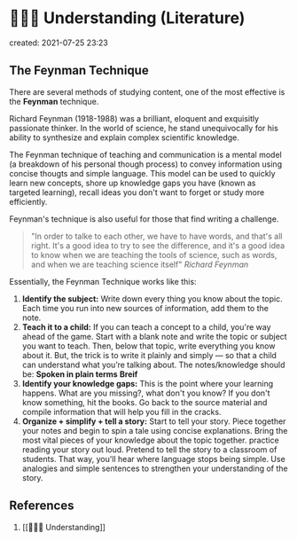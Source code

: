 # 👨🏽‍🏫  Understanding (Literature)
created: 2021-07-25 23:23

## The Feynman Technique
There are several methods of studying content, one of the most effective is the **Feynman** technique.

Richard Feynman (1918-1988) was a brilliant, eloquent and exquisitly passionate thinker. In the world of science, he stand unequivocally for his ability to synthesize and explain complex scientific knowledge.

The Feynman technique of teaching and communication is a mental model (a breakdown of his personal though process) to convey information using concise thougts and simple language. This model can be used to quickly learn new concepts, shore up knowledge gaps you have (known as targeted learning), recall ideas you don't want to forget or study more efficiently. 

Feynman's technique is also useful for those that find writing a challenge.

<blockquote>
	"In order to talke to each other, we have to have words, and that's all right. It's a good idea to try to see the difference, and it's a good idea to know when we are teaching the tools of science, such as words, and when we are teaching science itself" <i>Richard Feynman</i>
</blockquote>

Essentially, the Feynman Technique works like this:
1. **Identify the subject:** Write down every thing you know about the topic. Each time you run into new sources of information, add them to the note.
2. **Teach it to a child:** If you can teach a concept to a child, you're way ahead of the game. 
	Start with a blank note and write the topic or subject you want to teach. Then, below that topic, write everything you know about it. But, the trick is to write it plainly and simply — so that a child can understand what you’re talking about.
	The notes/knowledge should be:
	**Spoken in plain terms** 
	**Breif**
3. **Identify your knowledge gaps:** This is the point where your learning happens. What are you missing?, what don't you know?
	If you don't know something, hit the books. Go back to the source material and compile information that will help you fill in the cracks.
4. **Organize + simplify + tell a story:** Start to tell your story. Piece together your notes and begin to spin a tale using concise explanations. Bring the most vital pieces of your knowledge about the topic together. 
	practice reading your story out loud. Pretend to tell the story to a classroom of students. That way, you'll hear where language stops being simple.
	Use analogies and simple sentences to strengthen your understanding of the story.


## References
1. [[👨🏽‍🏫  Understanding]]